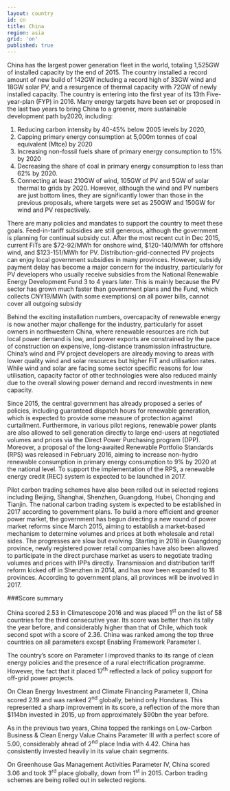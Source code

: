 ```yaml
---
layout: country
id: cn
title: China
region: asia
grid: 'on'
published: true
---
```

China has the largest power generation fleet in the world, totaling 1,525GW of installed capacity by the end of 2015. The country installed a record amount of new build of 142GW including a record high of 33GW wind and 18GW solar PV, and a resurgence of thermal capacity with 72GW of newly installed capacity. The country is entering into the first year of its 13th Five-year-plan (FYP) in 2016. Many energy targets have been set or proposed in the last two years to bring China to a greener, more sustainable development path by2020, including:

1) Reducing carbon intensity by 40-45% below 2005 levels by 2020, 
2) Capping primary energy consumption at 5,000m tonnes of coal equivalent (Mtce) by 2020
3) Increasing non-fossil fuels share of primary energy consumption to 15% by 2020
4) Decreasing the share of coal in primary energy consumption to less than 62% by 2020.
5) Connecting at least 210GW of wind, 105GW of PV and 5GW of solar thermal to grids by 2020. However, although the wind and PV numbers are just bottom lines, they are significantly lower than those in the previous proposals, where targets were set as 250GW and 150GW for wind and PV respectively. 

There are many policies and mandates to support the country to meet these goals. Feed-in-tariff subsidies are still generous, although the government is planning for continual subsidy cut. After the most recent cut in Dec 2015, current FiTs are $72-92/MWh for onshore wind, $120-140/MWh for offshore wind, and $123-151/MWh for PV. Distribution-grid-connected PV projects can enjoy local government subsidies in many provinces. However, subsidy payment delay has become a major concern for the industry, particularly for PV developers who usually receive subsidies from the National Renewable Energy Development Fund 3 to 4 years later. This is mainly because the PV sector has grown much faster than government plans and the Fund, which collects CNY19/MWh (with some exemptions) on all power bills, cannot cover all outgoing subsidy

Behind the exciting installation numbers, overcapacity of renewable energy is now another major challenge for the industry, particularly for asset owners in northwestern China, where renewable resources are rich but local power demand is low, and power exports are constrained by the pace of construction on expensive, long-distance transmission infrastructure. China’s wind and PV project developers are already moving to areas with lower quality wind and solar resources but higher FiT and utilisation rates.
While wind and solar are facing some sector specific reasons for low utilisation, capacity factor of other technologies were also reduced mainly due to the overall slowing power demand and record investments in new capacity. 

Since 2015, the central government has already proposed a series of policies, including guaranteed dispatch hours for renewable generation, which is expected to provide some measure of protection against curtailment. Furthermore, in various pilot regions, renewable power plants are also allowed to sell generation directly to large end-users at negotiated volumes and prices via the Direct Power Purchasing program (DPP). Moreover, a proposal of the long-awaited Renewable Portfolio Standards (RPS) was released in February 2016, aiming to increase non-hydro renewable consumption in primary energy consumption to 9% by 2020 at the national level. To support the implementation of the RPS, a renewable energy credit (REC) system is expected to be launched in 2017. 

Pilot carbon trading schemes have also been rolled out in selected regions including Beijing, Shanghai, Shenzhen, Guangdong, Hubei, Chonqing and Tianjin. The national carbon trading system is expected to be established in 2017 according to government plans.
To build a more efficient and greener power market, the government has begun directing a new round of power market reforms since March 2015, aiming to establish a market-based mechanism to determine volumes and prices at both wholesale and retail sides. The progresses are slow but evolving. Starting in 2016 in Guangdong province, newly registered power retail companies have also been allowed to participate in the direct purchase market as users to negotiate trading volumes and prices with IPPs directly. Transmission and distribution tariff reform kicked off in Shenzhen in 2014, and has now been expanded to 18 provinces. According to government plans, all provinces will be involved in 2017.


###Score summary

China scored 2.53 in Climatescope 2016 and was placed 1<sup>st</sup> on the list of 58 countries for the third consecutive year. Its score was better than its tally the year before, and considerably higher than that of Chile, which took second spot with a score of 2.36. China was ranked among the top three countries on all parameters except Enabling Framework Parameter I.

The country’s score on Parameter I improved thanks to its range of clean energy policies and the presence of a rural electrification programme. However, the fact that it placed 17<sup>th</sup> reflected a lack of policy support for off-grid power projects. 

On Clean Energy Investment and Climate Financing Parameter II, China scored 2.19 and was ranked 2<sup>nd</sup> globally, behind only Honduras. This represented a sharp improvement in its score, a reflection of the more than $114bn invested in 2015, up from approximately $90bn the year before.

As in the previous two years, China topped the rankings on Low-Carbon Business & Clean Energy Value Chains Parameter III with a perfect score of 5.00, considerably ahead of 2<sup>nd</sup> place India with 4.42. China has consistently invested heavily in its value chain segments.

On Greenhouse Gas Management Activities Parameter IV, China scored 3.06 and took 3<sup>rd</sup> place globally, down from 1<sup>st</sup> in 2015. Carbon trading schemes are being rolled out in selected regions.


